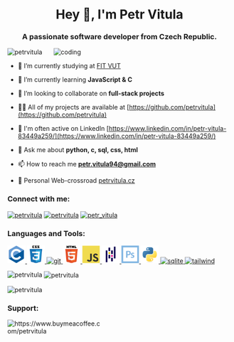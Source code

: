 <h1 align="center">Hey 👋, I'm Petr Vitula</h1>
<h3 align="center">A passionate software developer from Czech Republic.</h3>

<img align="right" alt="coding" width="400" src="https://user-images.githubusercontent.com/81328619/213875785-400ae517-156b-4aca-a787-bac75d84c393.gif">

<p align="left"> <img src="https://komarev.com/ghpvc/?username=petrvitula&label=Profile%20views&color=0e75b6&style=flat" alt="petrvitula" /> </p>


- 🔭 I’m currently studying at [FIT VUT](https://www.fit.vut.cz/)

- 🌱 I’m currently learning **JavaScript & C**

- 👯 I’m looking to collaborate on **full-stack projects**

- 👨‍💻 All of my projects are available at [https://github.com/petrvitula](https://github.com/petrvitula)

- 📝 I'm often active on LinkedIn [https://www.linkedin.com/in/petr-vitula-83449a259/](https://www.linkedin.com/in/petr-vitula-83449a259/)

- 💬 Ask me about **python, c, sql, css, html**

- 📫 How to reach me **petr.vitula94@gmail.com**

- 📄 Personal Web-crossroad [petrvitula.cz](petrvitula.cz)

<h3 align="left">Connect with me:</h3>
<p align="left">
<a href="https://linkedin.com/in/petrvitula" target="blank"><img align="center" src="https://raw.githubusercontent.com/rahuldkjain/github-profile-readme-generator/master/src/images/icons/Social/linked-in-alt.svg" alt="petrvitula" height="30" width="40" /></a>
<a href="https://fb.com/petrvitula" target="blank"><img align="center" src="https://raw.githubusercontent.com/rahuldkjain/github-profile-readme-generator/master/src/images/icons/Social/facebook.svg" alt="petrvitula" height="30" width="40" /></a>
<a href="https://instagram.com/petr_vitula" target="blank"><img align="center" src="https://raw.githubusercontent.com/rahuldkjain/github-profile-readme-generator/master/src/images/icons/Social/instagram.svg" alt="petr_vitula" height="30" width="40" /></a>
</p>

<h3 align="left">Languages and Tools:</h3>
<p align="left"> <a href="https://www.cprogramming.com/" target="_blank" rel="noreferrer"> <img src="https://raw.githubusercontent.com/devicons/devicon/master/icons/c/c-original.svg" alt="c" width="40" height="40"/> </a> <a href="https://www.w3schools.com/css/" target="_blank" rel="noreferrer"> <img src="https://raw.githubusercontent.com/devicons/devicon/master/icons/css3/css3-original-wordmark.svg" alt="css3" width="40" height="40"/> </a> <a href="https://git-scm.com/" target="_blank" rel="noreferrer"> <img src="https://www.vectorlogo.zone/logos/git-scm/git-scm-icon.svg" alt="git" width="40" height="40"/> </a> <a href="https://www.w3.org/html/" target="_blank" rel="noreferrer"> <img src="https://raw.githubusercontent.com/devicons/devicon/master/icons/html5/html5-original-wordmark.svg" alt="html5" width="40" height="40"/> </a> <a href="https://developer.mozilla.org/en-US/docs/Web/JavaScript" target="_blank" rel="noreferrer"> <img src="https://raw.githubusercontent.com/devicons/devicon/master/icons/javascript/javascript-original.svg" alt="javascript" width="40" height="40"/> </a> <a href="https://pandas.pydata.org/" target="_blank" rel="noreferrer"> <img src="https://raw.githubusercontent.com/devicons/devicon/2ae2a900d2f041da66e950e4d48052658d850630/icons/pandas/pandas-original.svg" alt="pandas" width="40" height="40"/> </a> <a href="https://www.photoshop.com/en" target="_blank" rel="noreferrer"> <img src="https://raw.githubusercontent.com/devicons/devicon/master/icons/photoshop/photoshop-line.svg" alt="photoshop" width="40" height="40"/> </a> <a href="https://www.python.org" target="_blank" rel="noreferrer"> <img src="https://raw.githubusercontent.com/devicons/devicon/master/icons/python/python-original.svg" alt="python" width="40" height="40"/> </a> <a href="https://www.sqlite.org/" target="_blank" rel="noreferrer"> <img src="https://www.vectorlogo.zone/logos/sqlite/sqlite-icon.svg" alt="sqlite" width="40" height="40"/> </a> <a href="https://tailwindcss.com/" target="_blank" rel="noreferrer"> <img src="https://www.vectorlogo.zone/logos/tailwindcss/tailwindcss-icon.svg" alt="tailwind" width="40" height="40"/> </a> </p>


<p><img align="left" src="https://github-readme-stats.vercel.app/api/top-langs?username=petrvitula&show_icons=true&locale=en&layout=compact" alt="petrvitula" /></p>

<p>&nbsp;<img align="center" src="https://github-readme-stats.vercel.app/api?username=petrvitula&show_icons=true&locale=en" alt="petrvitula" /></p>

<p><img align="center" src="https://github-readme-streak-stats.herokuapp.com/?user=petrvitula&" alt="petrvitula" /></p>

<h3 align="left">Support:</h3>
<p><a href="https://www.buymeacoffee.com/https://www.buymeacoffee.com/petrvitula"> <img align="left" src="https://cdn.buymeacoffee.com/buttons/v2/default-yellow.png" height="50" width="210" alt="https://www.buymeacoffee.com/petrvitula" /></a></p><br><br>
